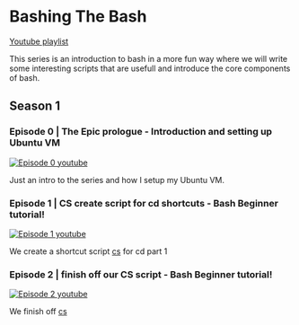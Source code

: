 # Bashing The Bash

[Youtube playlist](https://www.youtube.com/watch?v=AK7QXBP4olE&list=PLnn9-6POoRYg1hL1Iqvli2JsLNi-ctGQD)


This series is an introduction to bash in a more fun way where we will write some interesting scripts that are usefull and introduce the core components of bash.


## Season 1
### Episode 0 | The Epic prologue - Introduction and setting up Ubuntu VM
[![Episode 0 youtube](https://img.youtube.com/vi/AK7QXBP4olE/0.jpg)](https://www.youtube.com/watch?v=AK7QXBP4olE)

Just an intro to the series and how I setup my Ubuntu VM.
### Episode 1 | CS create script for cd shortcuts - Bash Beginner tutorial!
[![Episode 1 youtube](https://img.youtube.com/vi/8pM3lwjlNnM/0.jpg)](https://www.youtube.com/watch?v=8pM3lwjlNnM)

We create a shortcut script [cs](https://github.com/ArtiomSu/YouTube/tree/master/Bashing_The_Bash/cs) for cd part 1
### Episode 2 | finish off our CS script - Bash Beginner tutorial!
[![Episode 2 youtube](https://img.youtube.com/vi/bx9vpaN6eKU/0.jpg)](https://www.youtube.com/watch?v=bx9vpaN6eKU)

We finish off [cs](https://github.com/ArtiomSu/YouTube/tree/master/Bashing_The_Bash/cs)

